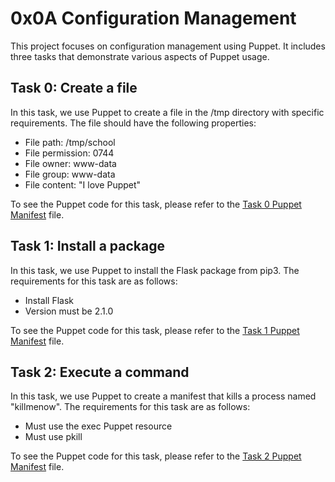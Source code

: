 # 0x0A Configuration Management

This project focuses on configuration management using Puppet. It includes three tasks that demonstrate various aspects of Puppet usage.

## Task 0: Create a file

In this task, we use Puppet to create a file in the /tmp directory with specific requirements. The file should have the following properties:

- File path: /tmp/school
- File permission: 0744
- File owner: www-data
- File group: www-data
- File content: "I love Puppet"

To see the Puppet code for this task, please refer to the [Task 0 Puppet Manifest](/path/to/task0_manifest.pp) file.

## Task 1: Install a package

In this task, we use Puppet to install the Flask package from pip3. The requirements for this task are as follows:

- Install Flask
- Version must be 2.1.0

To see the Puppet code for this task, please refer to the [Task 1 Puppet Manifest](/path/to/task1_manifest.pp) file.

## Task 2: Execute a command 

In this task, we use Puppet to create a manifest that kills a process named "killmenow". The requirements for this task are as follows:

- Must use the exec Puppet resource
- Must use pkill

To see the Puppet code for this task, please refer to the [Task 2 Puppet Manifest](/path/to/task2_manifest.pp) file.
